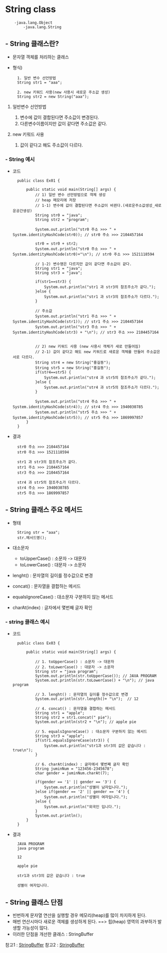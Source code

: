 # String class

        -java.lang.Object
		    -java.lang.String

## - String 클래스란?
- 문자열 객체를 처리하는 클래스
- 형식) 

        1. 일반 변수 선언방법
        String str1 = "aaa";
        
        2. new 키워드 사용(new 사용시 새로운 주소값 생성)
        String str2 = new String("aaa");
        
1. 일반변수 선언방법
    1. 변수에 값이 결합된다면 주소값이 변경된다.
    2. 다른변수이름이지만 값이 같다면 주소값은 같다.

2. new 키워드 사용
    1. 값이 같다고 해도 주소값이 다르다.

### - String 예시
- 코드

        public class Ex01 {

            public static void main(String[] args) {
                // 1) 일반 변수 선언방법으로 객체 생성
                // heap 메모리에 저장
                // 1-1) 변수에 값이 결합된다면 주소값이 바뀐다.(새로운주소값생성_새로운공간생성)
                String str0 = "java";
                String str2 = "program";
                
                System.out.println("str0 주소 >>> " + System.identityHashCode(str0)); // str0 주소 >>> 2104457164
                
                str0 = str0 + str2;
                System.out.println("str0 주소 >>> " + System.identityHashCode(str0)+"\n"); // str0 주소 >>> 1521118594
                
                // 1-2) 변수명은 다르지만 값이 같다면 주소값이 같다.
                String str1 = "java";
                String str3 = "java";
                
                if(str1==str3) {
                    System.out.println("str1 과 str3의 참조주소가 같다.");
                }else {
                    System.out.println("str1 과 str3의 참조주소가 다르다.");
                }
                
                // 주소값
                System.out.println("str1 주소 >>> " + System.identityHashCode(str1)); // str1 주소 >>> 2104457164
                System.out.println("str3 주소 >>> " + System.identityHashCode(str3) + "\n"); // str3 주소 >>> 2104457164
            
            
                // 2) new 키워드 사용 (new 사용시 객체가 새로 만들어짐)
                // 2-1) 값이 같다고 해도 new 키워드로 새로운 객체를 만들어 주소값은 서로 다르다.
                String str4 = new String("홍길동");
                String str5 = new String("홍길동");
                if(str4==str5) {
                    System.out.println("str4 과 str5의 참조주소가 같다.");
                }else {
                    System.out.println("str4 과 str5의 참조주소가 다르다.");
                }
                
                System.out.println("str4 주소 >>> " + System.identityHashCode(str4)); // str4 주소 >>> 1940030785
                System.out.println("str5 주소 >>> " + System.identityHashCode(str5)); // str5 주소 >>> 1869997857
            }
        }

- 결과

        str0 주소 >>> 2104457164
        str0 주소 >>> 1521118594

        str1 과 str3의 참조주소가 같다.
        str1 주소 >>> 2104457164
        str3 주소 >>> 2104457164

        str4 과 str5의 참조주소가 다르다.
        str4 주소 >>> 1940030785
        str5 주소 >>> 1869997857


## - String 클래스 주요 메서드
- 형태

        String str = "aaa";
        str.메서드명();

- 대소문자
    - toUpperCase() : 소문자 -> 대문자  
    - toLowerCase() : 대문자 -> 소문자

- lenght() : 문자열의 길이를 정수값으로 변경
- concat() : 문자열을 결합하는 메서드
- equalsIgnoreCase() : 대소문자 구분하지 않는 메서드
- charAt(index) : 글자에서 몇번째 글자 확인 

### - string 클래스 예시
- 코드

        public class Ex03 {

            public static void main(String[] args) {

                // 1. toUpperCase() : 소문자 -> 대문자  
                // 2. toLowerCase() : 대문자 -> 소문자
                String str = "java program";
                System.out.println(str.toUpperCase()); // JAVA PROGRAM
                System.out.println(str.toLowerCase() + "\n"); // java program
                
                // 3. lenght() : 문자열의 길이를 정수값으로 변경
                System.out.println(str.length()+ "\n");  // 12
                
                // 4. concat() : 문자열을 결합하는 메서드
                String str1 = "apple";
                String str2 = str1.concat(" pie");
                System.out.println(str2 + "\n"); // apple pie
                
                // 5. equalsIgnoreCase() : 대소문자 구분하지 않는 메서드
                String str3 = "apple";
                if(str1.equalsIgnoreCase(str3)) {
                    System.out.println("str1과 str3의 값은 같습니다 : true\n");
                }
            
                // 6. charAt(index) : 글자에서 몇번째 글자 확인 
                String juminNum = "123456-2345678";
                char gender = juminNum.charAt(7);
                
                if(gender == '1' || gender == '3') {
                    System.out.println("성별이 남자입니다.");
                }else if(gender == '2' || gender == '4') {
                    System.out.println("성별이 여자입니다.");
                }else {
                    System.out.println("외국인 입니다.");
                }
                System.out.println();
            }
        }

- 결과

        JAVA PROGRAM
        java program

        12

        apple pie

        str1과 str3의 값은 같습니다 : true

        성별이 여자입니다.

## - String 클래스 단점
- 빈번하게 문자열 연산을 실행할 경우 메모리(heap)를 많이 차지하게 된다.
- 매번 연산시마다 새로운 객체를 생성하게 된다. ==> 힙(heap) 영역의 과부하가 발생할 가능성이 많다.
- 이러한 단점을 개선한 클래스 : StringBuffer

참고1 : [StringBuffer]()
참고2 : [StringBuffer]()